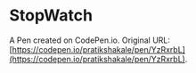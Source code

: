 # StopWatch

A Pen created on CodePen.io. Original URL: [https://codepen.io/pratikshakale/pen/YzRxrbL](https://codepen.io/pratikshakale/pen/YzRxrbL).

